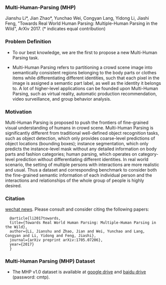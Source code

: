 ### Multi-Human-Parsing (MHP)
Jianshu Li*, Jian Zhao*, Yunchao Wei, Congyan Lang, Yidong Li, Jiashi Feng, "Towards Real World Human Parsing: Multiple-Human Parsing in the Wild", ArXiv 2017. (* indicates equal contribution)


### Problem Definition
- To our best knowledge, we are the first to propose a new Multi-Human Parsing task.


- Multi-Human Parsing refers to partitioning a crowd scene image into semantically consistent regions belonging to the body parts or clothes items while differentiating different identities, such that each pixel in the image is assigned a semantic part label, as well as the identity it belongs to. A lot of higher-level applications can be founded upon Multi-Human Parsing, such as virtual reality, automatic production recommendation, video surveillance, and group behavior analysis.


### Motivation
Multi-Human Parsing is proposed to push the frontiers of fine-grained visual understanding of humans in crowd scene. Multi-Human Parsing is significantly different from traditional well-defined object recognition tasks, such as object detection, which only provides coarse-level predictions of object locations (bounding boxes); instance segmentation, which only predicts the instance-level mask without any detailed information on body parts and fashion categories; human parsing, which operates on category-level prediction without  differentiating different identities. In real world scenario, the setting of multiple persons with interactions are more realistic and usual. Thus a dataset and corresponding benchmark to consider both the fine-grained semantic information of each individual person and the interactions and relationships of the whole group of people is highly desired.


### Citation
[wechat news](https://mp.weixin.qq.com/s/tfiPHvkhPW4HDEUzBMseGQ). Please consult and consider citing the following papers:


      @article{li2017towards,
      title={Towards Real World Human Parsing: Multiple-Human Parsing in the Wild},
      author={Li, Jianshu and Zhao, Jian and Wei, Yunchao and Lang, Congyan and Li, Yidong and Feng, Jiashi},
      journal={arXiv preprint arXiv:1705.07206},
      year={2017}
      }
  
  
### Multi-Human Parsing (MHP) Dataset
- The MHP v1.0 dataset is available at [google drive](https://drive.google.com/file/d/1hTS8QJBuGdcppFAr_bvW2tsD9hW_ptr5/view?usp=sharing) and [baidu drive](https://pan.baidu.com/s/1mjTtWqW) (password: cmtp).
